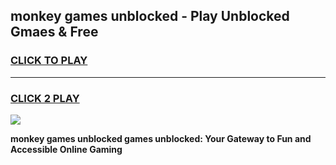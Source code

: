 
## monkey games unblocked - Play Unblocked Gmaes & Free
<h3>
<a href="https://premium.freeplayer.one?title=monkey_games_unblocked&ref=20F">CLICK TO PLAY</a></h3>
<hr>

<h3>
<a href="https://premium.freeplayer.one?title=monkey_games_unblocked&ref=20F">CLICK 2 PLAY</a>
  
</h3>

<a href="https://premium.freeplayer.one?title=monkey_games_unblocked&ref=20F/"><img src="https://clearcache.store/games.png"></a>


**monkey games unblocked games unblocked: Your Gateway to Fun and Accessible Online Gaming**
